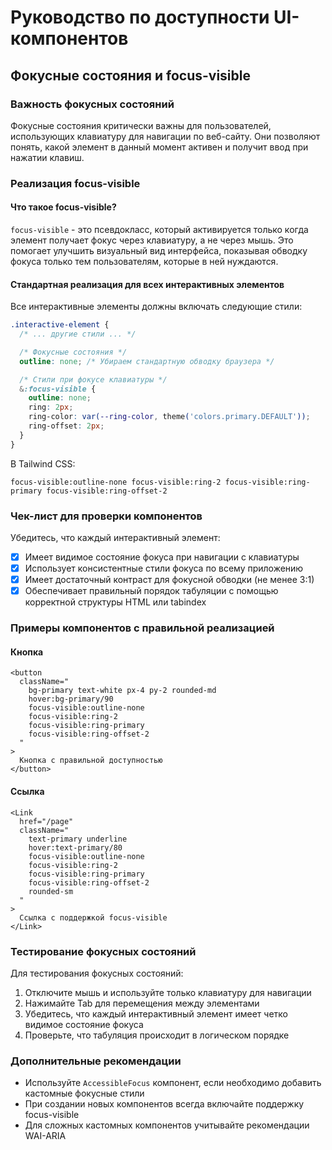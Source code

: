 # Руководство по доступности UI-компонентов

## Фокусные состояния и focus-visible

### Важность фокусных состояний

Фокусные состояния критически важны для пользователей, использующих клавиатуру для навигации по веб-сайту. Они позволяют понять, какой элемент в данный момент активен и получит ввод при нажатии клавиш.

### Реализация focus-visible

#### Что такое focus-visible?

`focus-visible` - это псевдокласс, который активируется только когда элемент получает фокус через клавиатуру, а не через мышь. Это помогает улучшить визуальный вид интерфейса, показывая обводку фокуса только тем пользователям, которые в ней нуждаются.

#### Стандартная реализация для всех интерактивных элементов

Все интерактивные элементы должны включать следующие стили:

```css
.interactive-element {
  /* ... другие стили ... */

  /* Фокусные состояния */
  outline: none; /* Убираем стандартную обводку браузера */

  /* Стили при фокусе клавиатуры */
  &:focus-visible {
    outline: none;
    ring: 2px;
    ring-color: var(--ring-color, theme('colors.primary.DEFAULT'));
    ring-offset: 2px;
  }
}
```

В Tailwind CSS:

```
focus-visible:outline-none focus-visible:ring-2 focus-visible:ring-primary focus-visible:ring-offset-2
```

### Чек-лист для проверки компонентов

Убедитесь, что каждый интерактивный элемент:

- [x] Имеет видимое состояние фокуса при навигации с клавиатуры
- [x] Использует консистентные стили фокуса по всему приложению
- [x] Имеет достаточный контраст для фокусной обводки (не менее 3:1)
- [x] Обеспечивает правильный порядок табуляции с помощью корректной структуры HTML или tabindex

### Примеры компонентов с правильной реализацией

#### Кнопка

```tsx
<button
  className="
    bg-primary text-white px-4 py-2 rounded-md
    hover:bg-primary/90
    focus-visible:outline-none 
    focus-visible:ring-2 
    focus-visible:ring-primary 
    focus-visible:ring-offset-2
  "
>
  Кнопка с правильной доступностью
</button>
```

#### Ссылка

```tsx
<Link
  href="/page"
  className="
    text-primary underline
    hover:text-primary/80
    focus-visible:outline-none 
    focus-visible:ring-2 
    focus-visible:ring-primary 
    focus-visible:ring-offset-2
    rounded-sm
  "
>
  Ссылка с поддержкой focus-visible
</Link>
```

### Тестирование фокусных состояний

Для тестирования фокусных состояний:

1. Отключите мышь и используйте только клавиатуру для навигации
2. Нажимайте Tab для перемещения между элементами
3. Убедитесь, что каждый интерактивный элемент имеет четко видимое состояние фокуса
4. Проверьте, что табуляция происходит в логическом порядке

### Дополнительные рекомендации

- Используйте `AccessibleFocus` компонент, если необходимо добавить кастомные фокусные стили
- При создании новых компонентов всегда включайте поддержку focus-visible
- Для сложных кастомных компонентов учитывайте рекомендации WAI-ARIA
